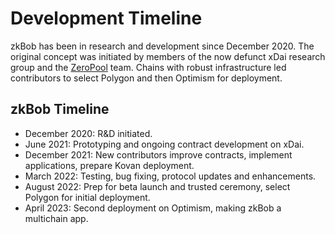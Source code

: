 # Development Timeline

zkBob has been in research and development since December 2020. The original concept was initiated by members of the now defunct xDai research group and the [ZeroPool](https://zeropool.network/) team. Chains with robust infrastructure led contributors to select Polygon and then Optimism for deployment.

## zkBob Timeline

* December 2020: R\&D initiated.
* June 2021: Prototyping and ongoing contract development on xDai.
* December 2021: New contributors improve contracts, implement applications, prepare Kovan deployment.
* March 2022: Testing, bug fixing, protocol updates and enhancements.
* August 2022:  Prep for beta launch and trusted ceremony, select Polygon for initial deployment.
* April 2023: Second deployment on Optimism, making zkBob a multichain app.
